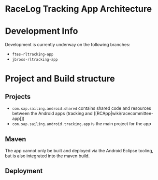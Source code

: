# RaceLog Tracking App Architecture

# Development Info
Development is currently underway on the following branches:
* ``ftes-rltracking-app``
* ``jbross-rltracking-app``

# Project and Build structure
## Projects
* ``com.sap.sailing.android.shared`` contains shared code and resources between the Android apps (tracking and [[RCApp|wiki/racecommittee-app]])
* ``com.sap.sailing.android.tracking.app`` is the main project for the app

## Maven
The app cannot only be built and deployed via the Android Eclipse tooling, but is also integrated into the maven build.

## Deployment
